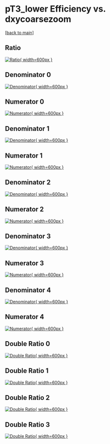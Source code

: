 # pT3_lower Efficiency vs. dxycoarsezoom

[[back to main](./)]



## Ratio

[![Ratio](../mtv/var/pT3_lower_vtr_0_0_eff_dxycoarsezoom.png){ width=600px }](../mtv/var/pT3_lower_vtr_0_0_eff_dxycoarsezoom.pdf)

## Denominator 0

[![Denominator](../mtv/den/pT3_lower_vtr_0_0_eff_dxycoarsezoom_den0.png){ width=600px }](../mtv/den/pT3_lower_vtr_0_0_eff_dxycoarsezoom_den0.pdf)

## Numerator 0

[![Numerator](../mtv/num/pT3_lower_vtr_0_0_eff_dxycoarsezoom_num0.png){ width=600px }](../mtv/num/pT3_lower_vtr_0_0_eff_dxycoarsezoom_num0.pdf)

## Denominator 1

[![Denominator](../mtv/den/pT3_lower_vtr_0_0_eff_dxycoarsezoom_den1.png){ width=600px }](../mtv/den/pT3_lower_vtr_0_0_eff_dxycoarsezoom_den1.pdf)

## Numerator 1

[![Numerator](../mtv/num/pT3_lower_vtr_0_0_eff_dxycoarsezoom_num1.png){ width=600px }](../mtv/num/pT3_lower_vtr_0_0_eff_dxycoarsezoom_num1.pdf)

## Denominator 2

[![Denominator](../mtv/den/pT3_lower_vtr_0_0_eff_dxycoarsezoom_den2.png){ width=600px }](../mtv/den/pT3_lower_vtr_0_0_eff_dxycoarsezoom_den2.pdf)

## Numerator 2

[![Numerator](../mtv/num/pT3_lower_vtr_0_0_eff_dxycoarsezoom_num2.png){ width=600px }](../mtv/num/pT3_lower_vtr_0_0_eff_dxycoarsezoom_num2.pdf)

## Denominator 3

[![Denominator](../mtv/den/pT3_lower_vtr_0_0_eff_dxycoarsezoom_den3.png){ width=600px }](../mtv/den/pT3_lower_vtr_0_0_eff_dxycoarsezoom_den3.pdf)

## Numerator 3

[![Numerator](../mtv/num/pT3_lower_vtr_0_0_eff_dxycoarsezoom_num3.png){ width=600px }](../mtv/num/pT3_lower_vtr_0_0_eff_dxycoarsezoom_num3.pdf)

## Denominator 4

[![Denominator](../mtv/den/pT3_lower_vtr_0_0_eff_dxycoarsezoom_den4.png){ width=600px }](../mtv/den/pT3_lower_vtr_0_0_eff_dxycoarsezoom_den4.pdf)

## Numerator 4

[![Numerator](../mtv/num/pT3_lower_vtr_0_0_eff_dxycoarsezoom_num4.png){ width=600px }](../mtv/num/pT3_lower_vtr_0_0_eff_dxycoarsezoom_num4.pdf)

## Double Ratio 0

[![Double Ratio](../mtv/ratio/pT3_lower_vtr_0_0_eff_dxycoarsezoom_ratio0.png){ width=600px }](../mtv/ratio/pT3_lower_vtr_0_0_eff_dxycoarsezoom_ratio0.pdf)

## Double Ratio 1

[![Double Ratio](../mtv/ratio/pT3_lower_vtr_0_0_eff_dxycoarsezoom_ratio1.png){ width=600px }](../mtv/ratio/pT3_lower_vtr_0_0_eff_dxycoarsezoom_ratio1.pdf)

## Double Ratio 2

[![Double Ratio](../mtv/ratio/pT3_lower_vtr_0_0_eff_dxycoarsezoom_ratio2.png){ width=600px }](../mtv/ratio/pT3_lower_vtr_0_0_eff_dxycoarsezoom_ratio2.pdf)

## Double Ratio 3

[![Double Ratio](../mtv/ratio/pT3_lower_vtr_0_0_eff_dxycoarsezoom_ratio3.png){ width=600px }](../mtv/ratio/pT3_lower_vtr_0_0_eff_dxycoarsezoom_ratio3.pdf)

